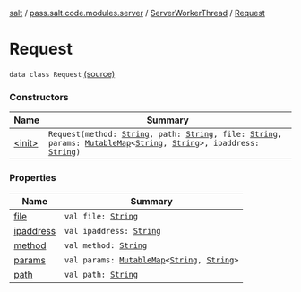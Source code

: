 [salt](../../../index.md) / [pass.salt.code.modules.server](../../index.md) / [ServerWorkerThread](../index.md) / [Request](./index.md)

# Request

`data class Request` [(source)](https://github.com/kurbaniec-tgm/salt/tree/master/code/modules/server/ServerWorkerThread.kt#L52)

### Constructors

| Name | Summary |
|---|---|
| [&lt;init&gt;](-init-.md) | `Request(method: `[`String`](https://kotlinlang.org/api/latest/jvm/stdlib/kotlin/-string/index.html)`, path: `[`String`](https://kotlinlang.org/api/latest/jvm/stdlib/kotlin/-string/index.html)`, file: `[`String`](https://kotlinlang.org/api/latest/jvm/stdlib/kotlin/-string/index.html)`, params: `[`MutableMap`](https://kotlinlang.org/api/latest/jvm/stdlib/kotlin.collections/-mutable-map/index.html)`<`[`String`](https://kotlinlang.org/api/latest/jvm/stdlib/kotlin/-string/index.html)`, `[`String`](https://kotlinlang.org/api/latest/jvm/stdlib/kotlin/-string/index.html)`>, ipaddress: `[`String`](https://kotlinlang.org/api/latest/jvm/stdlib/kotlin/-string/index.html)`)` |

### Properties

| Name | Summary |
|---|---|
| [file](file.md) | `val file: `[`String`](https://kotlinlang.org/api/latest/jvm/stdlib/kotlin/-string/index.html) |
| [ipaddress](ipaddress.md) | `val ipaddress: `[`String`](https://kotlinlang.org/api/latest/jvm/stdlib/kotlin/-string/index.html) |
| [method](method.md) | `val method: `[`String`](https://kotlinlang.org/api/latest/jvm/stdlib/kotlin/-string/index.html) |
| [params](params.md) | `val params: `[`MutableMap`](https://kotlinlang.org/api/latest/jvm/stdlib/kotlin.collections/-mutable-map/index.html)`<`[`String`](https://kotlinlang.org/api/latest/jvm/stdlib/kotlin/-string/index.html)`, `[`String`](https://kotlinlang.org/api/latest/jvm/stdlib/kotlin/-string/index.html)`>` |
| [path](path.md) | `val path: `[`String`](https://kotlinlang.org/api/latest/jvm/stdlib/kotlin/-string/index.html) |
